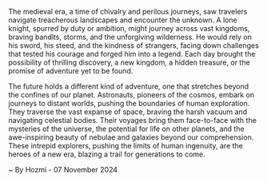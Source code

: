 
The medieval era, a time of chivalry and perilous journeys, saw travelers navigate treacherous landscapes and encounter the unknown.  A lone knight, spurred by duty or ambition, might journey across vast kingdoms, braving bandits, storms, and the unforgiving wilderness.  He would rely on his sword, his steed, and the kindness of strangers, facing down challenges that tested his courage and forged him into a legend.  Each day brought the possibility of thrilling discovery, a new kingdom, a hidden treasure, or the promise of adventure yet to be found.

The future holds a different kind of adventure, one that stretches beyond the confines of our planet.  Astronauts, pioneers of the cosmos, embark on journeys to distant worlds, pushing the boundaries of human exploration.  They traverse the vast expanse of space, braving the harsh vacuum and navigating celestial bodies.  Their voyages bring them face-to-face with the mysteries of the universe, the potential for life on other planets, and the awe-inspiring beauty of nebulae and galaxies beyond our comprehension.  These intrepid explorers, pushing the limits of human ingenuity, are the heroes of a new era, blazing a trail for generations to come. 

~ By Hozmi - 07 November 2024
